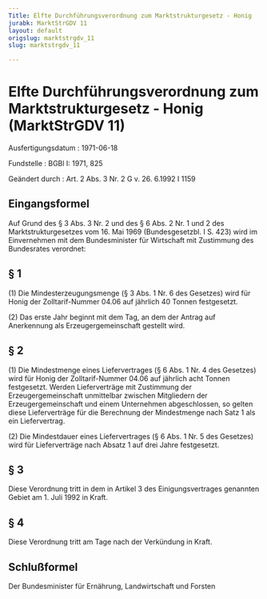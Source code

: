 ```yaml
---
Title: Elfte Durchführungsverordnung zum Marktstrukturgesetz - Honig
jurabk: MarktStrGDV 11
layout: default
origslug: marktstrgdv_11
slug: marktstrgdv_11

---
```


# Elfte Durchführungsverordnung zum Marktstrukturgesetz - Honig (MarktStrGDV 11)

Ausfertigungsdatum
:   1971-06-18

Fundstelle
:   BGBl I: 1971, 825

Geändert durch
:   Art. 2 Abs. 3 Nr. 2 G v. 26. 6.1992 I 1159

## Eingangsformel

Auf Grund des § 3 Abs. 3 Nr. 2 und des § 6 Abs. 2 Nr. 1 und 2 des
Marktstrukturgesetzes vom 16. Mai 1969 (Bundesgesetzbl. I S. 423) wird
im Einvernehmen mit dem Bundesminister für Wirtschaft mit Zustimmung
des Bundesrates verordnet:

## § 1

(1) Die Mindesterzeugungsmenge (§ 3 Abs. 1 Nr. 6 des Gesetzes) wird
für Honig der Zolltarif-Nummer 04.06 auf jährlich 40 Tonnen
festgesetzt.

(2) Das erste Jahr beginnt mit dem Tag, an dem der Antrag auf
Anerkennung als Erzeugergemeinschaft gestellt wird.

## § 2

(1) Die Mindestmenge eines Liefervertrages (§ 6 Abs. 1 Nr. 4 des
Gesetzes) wird für Honig der Zolltarif-Nummer 04.06 auf jährlich acht
Tonnen festgesetzt. Werden Lieferverträge mit Zustimmung der
Erzeugergemeinschaft unmittelbar zwischen Mitgliedern der
Erzeugergemeinschaft und einem Unternehmen abgeschlossen, so gelten
diese Lieferverträge für die Berechnung der Mindestmenge nach Satz 1
als ein Liefervertrag.

(2) Die Mindestdauer eines Liefervertrages (§ 6 Abs. 1 Nr. 5 des
Gesetzes) wird für Lieferverträge nach Absatz 1 auf drei Jahre
festgesetzt.

## § 3

Diese Verordnung tritt in dem in Artikel 3 des Einigungsvertrages
genannten Gebiet am 1. Juli 1992 in Kraft.

## § 4

Diese Verordnung tritt am Tage nach der Verkündung in Kraft.

## Schlußformel

Der Bundesminister für Ernährung, Landwirtschaft und Forsten

